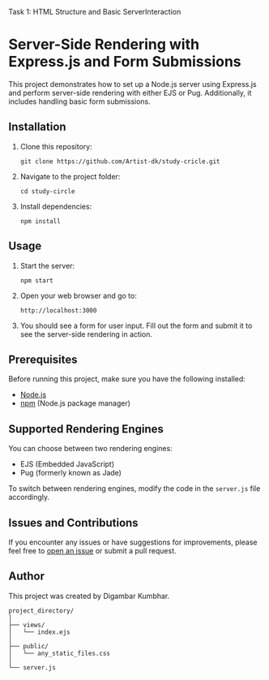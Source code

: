 Task 1: HTML Structure and Basic ServerInteraction
# Server-Side Rendering with Express.js and Form Submissions

This project demonstrates how to set up a Node.js server using Express.js and perform server-side rendering with either EJS or Pug. Additionally, it includes handling basic form submissions.

## Installation

1. Clone this repository:
    ```
    git clone https://github.com/Artist-dk/study-cricle.git
    ```

2. Navigate to the project folder:
    ```
    cd study-circle
    ```

3. Install dependencies:
    ```
    npm install
    ```

## Usage

1. Start the server:
    ```
    npm start
    ```

2. Open your web browser and go to:
    ```
    http://localhost:3000
    ```

3. You should see a form for user input. Fill out the form and submit it to see the server-side rendering in action.

## Prerequisites

Before running this project, make sure you have the following installed:

- [Node.js](https://nodejs.org/)
- [npm](https://www.npmjs.com/) (Node.js package manager)

## Supported Rendering Engines

You can choose between two rendering engines:

- EJS (Embedded JavaScript)
- Pug (formerly known as Jade)

To switch between rendering engines, modify the code in the `server.js` file accordingly.

## Issues and Contributions

If you encounter any issues or have suggestions for improvements, please feel free to [open an issue](https://github.com/Artist-dk/study-cricle/issues) or submit a pull request.

## Author

This project was created by Digambar Kumbhar.

```
project_directory/
│
├── views/
│   └── index.ejs
│
├── public/
│   └── any_static_files.css
│
└── server.js
```
